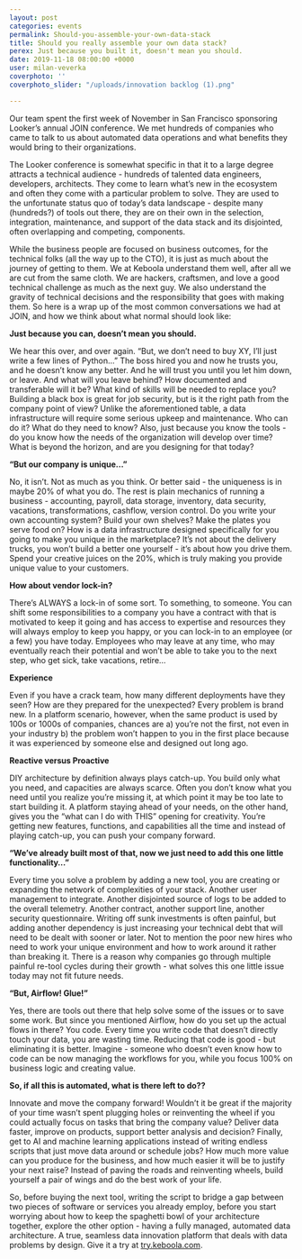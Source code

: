 ```yaml
---
layout: post
categories: events
permalink: Should-you-assemble-your-own-data-stack
title: Should you really assemble your own data stack?
perex: Just because you built it, doesn't mean you should.
date: 2019-11-18 08:00:00 +0000
user: milan-veverka
coverphoto: ''
coverphoto_slider: "/uploads/innovation backlog (1).png"

---
```

Our team spent the first week of November in San Francisco sponsoring Looker’s annual JOIN conference. We met hundreds of companies who came to talk to us about automated data operations and what benefits they would bring to their organizations.

The Looker conference is somewhat specific in that it to a large degree attracts a technical audience - hundreds of talented data engineers, developers, architects. They come to learn what’s new in the ecosystem and often they come with a particular problem to solve. They are used to the unfortunate status quo of today’s data landscape - despite many (hundreds?) of tools out there, they are on their own in the selection, integration, maintenance, and support of the data stack and its disjointed, often overlapping and competing, components.

While the business people are focused on business outcomes, for the technical folks (all the way up to the CTO), it is just as much about the journey of getting to them. We at Keboola understand them well, after all we are cut from the same cloth. We are hackers, craftsmen, and love a good technical challenge as much as the next guy. We also understand the gravity of technical decisions and the responsibility that goes with making them. So here is a wrap up of the most common conversations we had at JOIN, and how we think about what normal should look like:

**Just because you can, doesn’t mean you should.**

We hear this over, and over again. “But, we don’t need to buy XY, I’ll just write a few lines of Python…” The boss hired you and now he trusts you, and he doesn’t know any better. And he will trust you until you let him down, or leave. And what will you leave behind? How documented and transferable will it be? What kind of skills will be needed to replace you? Building a black box is great for job security, but is it the right path from the company point of view? Unlike the aforementioned table, a data infrastructure will require some serious upkeep and maintenance. Who can do it? What do they need to know? Also, just because you know the tools - do you know how the needs of the organization will develop over time? What is beyond the horizon, and are you designing for that today?

**“But our company is unique…”**

No, it isn’t. Not as much as you think. Or better said - the uniqueness is in maybe 20% of what you do. The rest is plain mechanics of running a business - accounting, payroll, data storage, inventory, data security, vacations, transformations, cashflow, version control. Do you write your own accounting system? Build your own shelves? Make the plates you serve food on? How is a data infrastructure designed specifically for you going to make you unique in the marketplace? It’s not about the delivery trucks, you won’t build a better one yourself - it’s about how you drive them. Spend your creative juices on the 20%, which is truly making you provide unique value to your customers.

**How about vendor lock-in?**

There’s ALWAYS a lock-in of some sort. To something, to someone. You can shift some responsibilities to a company you have a contract with that is motivated to keep it going and has access to expertise and resources they will always employ to keep you happy, or you can lock-in to an employee (or a few) you have today. Employees who may leave at any time, who may eventually reach their potential and won’t be able to take you to the next step, who get sick, take vacations, retire…

**Experience**

Even if you have a crack team, how many different deployments have they seen? How are they prepared for the unexpected? Every problem is brand new. In a platform scenario, however, when the same product is used by 100s or 1000s of companies, chances are a) you’re not the first, not even in your industry b) the problem won’t happen to you in the first place because it was experienced by someone else and designed out long ago.

**Reactive versus Proactive**

DIY architecture by definition always plays catch-up. You build only what you need, and capacities are always scarce. Often you don’t know what you need until you realize you’re missing it, at which point it may be too late to start building it. A platform staying ahead of your needs, on the other hand, gives you the “what can I do with THIS” opening for creativity. You’re getting new features, functions, and capabilities all the time and instead of playing catch-up, you can push your company forward.

**“We’ve already built most of that, now we just need to add this one little functionality…”**

Every time you solve a problem by adding a new tool, you are creating or expanding the network of complexities of your stack. Another user management to integrate. Another disjointed source of logs to be added to the overall telemetry. Another contract, another support line, another security questionnaire. Writing off sunk investments is often painful, but adding another dependency is just increasing your technical debt that will need to be dealt with sooner or later. Not to mention the poor new hires who need to work your unique environment and how to work around it rather than breaking it. There is a reason why companies go through multiple painful re-tool cycles during their growth - what solves this one little issue today may not fit future needs.

**“But, Airflow! Glue!”**

Yes, there are tools out there that help solve some of the issues or to save some work. But since you mentioned Airflow, how do you set up the actual flows in there? You code. Every time you write code that doesn’t directly touch your data, you are wasting time. Reducing that code is good - but eliminating it is better. Imagine - someone who doesn’t even know how to code can be now managing the workflows for you, while you focus 100% on business logic and creating value.

**So, if all this is automated, what is there left to do??**

Innovate and move the company forward! Wouldn’t it be great if the majority of your time wasn’t spent plugging holes or reinventing the wheel if you could actually focus on tasks that bring the company value? Deliver data faster, improve on products, support better analysis and decision? Finally, get to AI and machine learning applications instead of writing endless scripts that just move data around or schedule jobs? How much more value can you produce for the business, and how much easier it will be to justify your next raise? Instead of paving the roads and reinventing wheels, build yourself a pair of wings and do the best work of your life.

So, before buying the next tool, writing the script to bridge a gap between two pieces of software or services you already employ, before you start worrying about how to keep the spaghetti bowl of your architecture together, explore the other option - having a fully managed, automated data architecture. A true, seamless data innovation platform that deals with data problems by design. Give it a try at [try.keboola.com](https://try.keboola.com/).